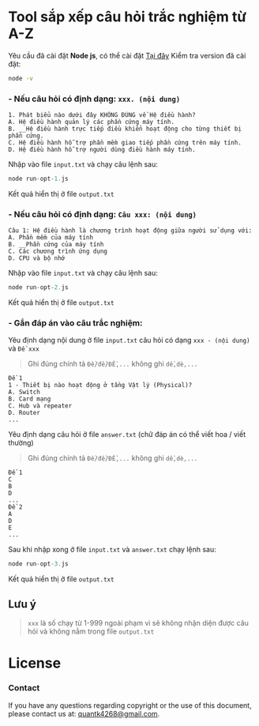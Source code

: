 # Tool sắp xếp câu hỏi trắc nghiệm từ A-Z

Yêu cầu đã cài đặt **Node js**, có thể cài đặt [Tại đây](https://nodejs.org/en/downloadpackage-manager)
Kiểm tra version đã cài đặt:
```bash
node -v
```

### - Nếu câu hỏi có định dạng: `xxx. (nội dung)`
```
1. Phát biểu nào dưới đây KHÔNG ĐÚNG về Hệ điều hành?
A. Hệ điều hành quản lý các phần cứng máy tính.
B. __Hệ điều hành trực tiếp điều khiển hoạt động cho từng thiết bị phần cứng.
C. Hệ điều hành hỗ trợ phần mềm giao tiếp phần cứng trên máy tính.
D. Hệ điều hành hỗ trợ người dùng điều hành máy tính.
```
Nhập vào file `input.txt` và chạy câu lệnh sau:
```javascript
node run-opt-1.js
```
Kết quả hiển thị ở file `output.txt`

### - Nếu câu hỏi có định dạng: `Câu xxx: (nội dung) `
```
Câu 1: Hệ điều hành là chương trình hoạt động giữa người sử dụng với:
A. Phần mềm của máy tính
B. __Phần cứng của máy tính
C. Các chương trình ứng dụng
D. CPU và bộ nhớ
```
Nhập vào file `input.txt` và chạy câu lệnh sau:
```javascript
node run-opt-2.js
```
Kết quả hiển thị ở file `output.txt`

### - Gắn đáp án vào câu trắc nghiệm: 
Yêu định dạng nội dung ở file `input.txt` câu hỏi có dạng `xxx - (nội dung)` và `Đề xxx`
> Ghi đúng chính tả `Đề/đề/ĐỀ,...` không ghi `dề,dè,...`

```
Đề 1
1 - Thiết bị nào hoạt động ở tầng Vật lý (Physical)?
A. Switch
B. Card mạng
C. Hub và repeater
D. Router
...
```

Yêu định dạng câu hỏi ở file `answer.txt` (chữ đáp án có thể viết hoa / viết thường)
> Ghi đúng chính tả `Đề/đề/ĐỀ,...` không ghi `dề,dè,...`
```
Đề 1
C
B
D
...
Đề 2
A
D
E
...

```

Sau khi nhập xong ở file `input.txt` và `answer.txt` chạy lệnh sau:
```javascript
node run-opt-3.js
```
Kết quả hiển thị ở file `output.txt`

## Lưu ý
> `xxx` là số chạy từ 1-999 ngoài phạm vi sẽ không nhận diện được câu hỏi và không nằm trong file `output.txt`

# License

### Contact

If you have any questions regarding copyright or the use of this document, please contact us at: quantk4268@gmail.com.


